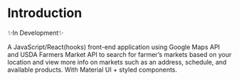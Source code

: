 # Introduction

✨In Development✨

A JavaScript/React(hooks) front-end application using Google Maps API and USDA Farmers Market API to search for farmer’s markets based on your location and view more info on markets such as an address, schedule, and available products. With Material UI + styled components.
